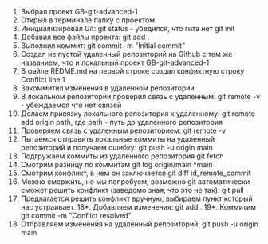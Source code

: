 1. Выбрал проект GB-git-advanced-1
2. Открыл в терминале папку с проектом
3. Инициализировал Git: 
    git status - убедился, что гита нет
    git init 
4. Добавил все файлы проекта:
    git add .
5. Выполнил коммит:
    git commit -m "Initial commit"
6. Создал не пустой удаленный репозиторий на Github с тем же названием, что и локальный проект GB-git-advanced-1
7. В файле REDME.md на первой строке создал конфиктную строку Conflict line 1
8. Закоммитил изменения в удаленном репозитории
9. В локальном репозитории проверил связь с удаленным:
    git remote -v - убеждаемся что нет связей
10. Делаем привязку локального репозитория к удаленному:
    git remote add origin path, где path - путь до удаленного репозитория
11. Проверяем связь с удаленным репозиторием:
    git remote -v
12. Пытаемся отправить локальные коммиты на удаленный репозиторий и получаем ошибку:
    git push -u origin main
13. Подгружаем коммиты из удаленного репозитория 
    git fetch
14. Смотрим разницу по коммитам
    git log origin/main ^main
15. Смотрим конфликт, в чем он заключается
    git diff id_remote_commit
16. Можно смержить, но мы попробуем, возможно git автоматически сможет решить конфликт (заведомо зная, что это не так):
    git pull
17. Предлагается решить конфликт вручную, выбираем пункт который нас устраивает.
18*. Добавляем изменения:
    git add .
19*. Коммитим
    git commit -m "Conflict resolved"
20. Отправляем изменения на удаленный репозиторий:
    git push -u origin main
